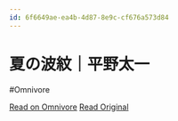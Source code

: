 ```yaml
---
id: 6f6649ae-ea4b-4d87-8e9c-cf676a573d84
---
```


# 夏の波紋｜平野太一
#Omnivore

[Read on Omnivore](https://omnivore.app/me/-190eac1c12d)
[Read Original](https://note.com/yriica/n/n22e8c371a6ad)

